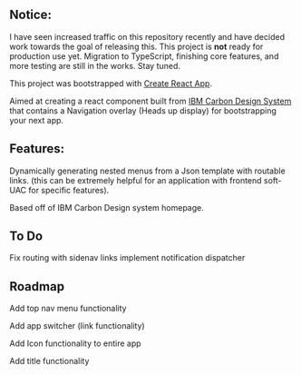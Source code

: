 ## Notice:
I have seen increased traffic on this repository recently and have decided work towards the goal of releasing this. This project is **not** ready for production use yet. Migration to TypeScript, finishing core features, and more testing are still in the works. Stay tuned.

This project was bootstrapped with [Create React App](https://github.com/facebook/create-react-app).

Aimed at creating a react component built from [IBM Carbon Design System](https://www.carbondesignsystem.com) that contains a Navigation overlay (Heads up display) for bootstrapping your next app.


## Features:
Dynamically generating nested menus from a Json template with routable links. (this can be extremely helpful for an application with frontend soft-UAC for specific features).

Based off of IBM Carbon Design system homepage. 

## To Do
Fix routing with sidenav links
implement notification dispatcher

## Roadmap
Add top nav menu functionality

Add app switcher (link functionality)

Add Icon functionality to entire app

Add title functionality

